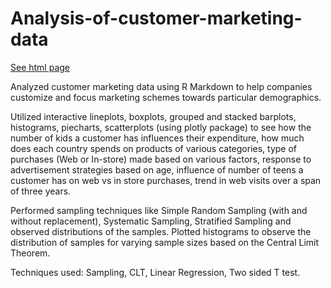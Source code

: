 # Analysis-of-customer-marketing-data
[See html page](file:///C:/Users/heena/OneDrive/Desktop/CS%20544/Project/CS_544_TermProject_Group3/CS_544_TermProject_Group3_Final.html)

Analyzed customer marketing data using R Markdown to help companies customize and focus marketing schemes towards particular demographics.

Utilized interactive lineplots, boxplots, grouped and stacked barplots, histograms, piecharts, scatterplots (using plotly package) to see how the number of kids a customer has influences their expenditure, how much does each country spends on products of various categories, type of purchases (Web or In-store) made based on various factors, response to advertisement strategies based on age, influence of number of teens a customer has on web vs in store purchases, trend in web visits over a span of three years.

Performed sampling techniques like Simple Random Sampling (with and without replacement), Systematic Sampling, Stratified Sampling and observed distributions of the samples.
Plotted histograms to observe the distribution of samples for varying sample sizes based on the Central Limit Theorem.

Techniques used: Sampling, CLT, Linear Regression, Two sided T test.
